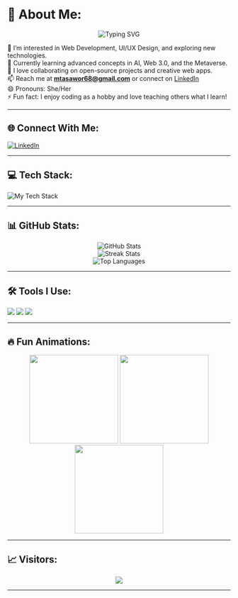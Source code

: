 # 💫 About Me:
<div align="center">
  <img src="https://readme-typing-svg.demolab.com?font=Fira+Code&weight=500&size=24&duration=4000&pause=1000&color=F76B61&center=true&vCenter=true&width=435&lines=Hi%2C+I'm+Ammara+Rajput+%F0%9F%91%8B;Web+Dev+%7C+UI%2FUX+Designer+%7C+AI+Explorer;I+love+learning+%26+building+new+things!" alt="Typing SVG" />
</div>

👀 I’m interested in Web Development, UI/UX Design, and exploring new technologies.<br>
🌱 Currently learning advanced concepts in AI, Web 3.0, and the Metaverse.<br>
💞️ I love collaborating on open-source projects and creative web apps.<br>
📫 Reach me at **mtasawor68@gmail.com** or connect on [LinkedIn](https://www.linkedin.com/in/ammara-rajpoot-253b53283/)<br>
😄 Pronouns: She/Her<br>
⚡ Fun fact: I enjoy coding as a hobby and love teaching others what I learn!

---

## 🌐 Connect With Me:
<p align="left">
  <a href="https://www.linkedin.com/in/ammara-rajpoot-253b53283/" target="_blank">
    <img src="https://img.shields.io/badge/LinkedIn-%230077B5.svg?&style=for-the-badge&logo=linkedin&logoColor=white" alt="LinkedIn"/>
  </a>
</p>

---

## 💻 Tech Stack:
<p align="left">
  <img src="https://skillicons.dev/icons?i=ts,js,python,java,html,css,nodejs,react,nextjs,tailwind,vercel,figma,canva,github,streamlit" alt="My Tech Stack" />
</p>

---

## 📊 GitHub Stats:
<div align="center">
  <img src="https://github-readme-stats.vercel.app/api?username=atammara&theme=tokyonight&show_icons=true&hide_border=false&include_all_commits=true&count_private=true" alt="GitHub Stats" />
  <br>
  <img src="https://github-readme-streak-stats.herokuapp.com/?user=atammara&theme=tokyonight&hide_border=false" alt="Streak Stats" />
  <br>
  <img src="https://github-readme-stats.vercel.app/api/top-langs/?username=atammara&theme=tokyonight&hide_border=false&layout=compact" alt="Top Languages" />
</div>

---

## 🛠️ Tools I Use:
<p align="left">
  <img src="https://img.shields.io/badge/VS%20Code-007ACC?style=for-the-badge&logo=visual-studio-code&logoColor=white"/>
  <img src="https://img.shields.io/badge/Git-F05032?style=for-the-badge&logo=git&logoColor=white"/>
  <img src="https://img.shields.io/badge/Photoshop-31A8FF?style=for-the-badge&logo=Adobe-Photoshop&logoColor=white"/>
</p>

---

## 🔥 Fun Animations:
<p align="center">
  <img src="https://raw.githubusercontent.com/ABSphreak/ABSphreak/master/giphy.gif" width="200" />
  <img src="https://media.giphy.com/media/qgQUggAC3Pfv687qPC/giphy.gif" width="200" />
  <img src="https://media.giphy.com/media/13HgwGsXF0aiGY/giphy.gif" width="200" />
</p>

---

## 📈 Visitors:
<p align="center">
  <img src="https://visitcount.itsvg.in/api?id=atammara&label=Profile%20Views&color=12&icon=0&pretty=true" />
</p>

---
